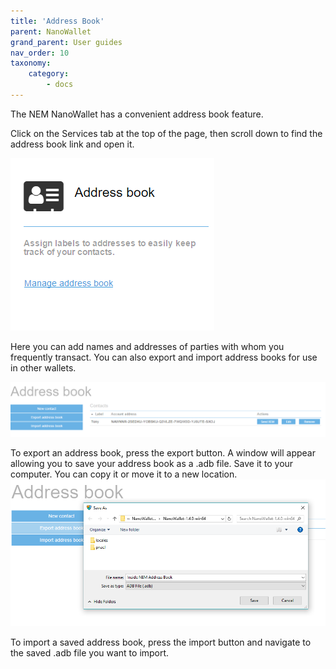 ```yaml
---
title: 'Address Book'
parent: NanoWallet
grand_parent: User guides
nav_order: 10
taxonomy:
    category:
        - docs
---
```


The NEM NanoWallet has a convenient address book feature.

Click on the Services tab at the top of the page, then scroll down to find the address book link and open it.

![](Address%20book.PNG)

Here you can add names and addresses of parties with whom you frequently transact. You can also export and import address books for use in other wallets.

![](Address2.PNG)

To export an address book, press the export button. A window will appear allowing you to save your address book as a .adb file. Save it to your computer. You can copy it or move it to a new location.
![](Address3.PNG)

To import a saved address book, press the import button and navigate to the saved .adb file you want to import.

